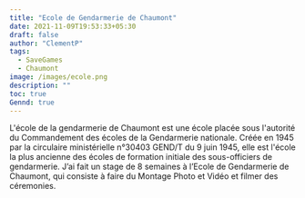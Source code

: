 ```yaml
---
title: "Ecole de Gendarmerie de Chaumont"
date: 2021-11-09T19:53:33+05:30
draft: false
author: "ClementP"
tags:
  - SaveGames
  - Chaumont
image: /images/ecole.png
description: ""
toc: true
Gennd: true
---
```


L'école de la gendarmerie de Chaumont est une école placée sous l'autorité du Commandement des écoles de la Gendarmerie nationale. Créée en 1945 par la circulaire ministérielle n°30403 GEND/T du 9 juin 1945, 
elle est l'école la plus ancienne des écoles de formation initiale des sous-officiers de gendarmerie.
J’ai fait un stage de 8 semaines à l’Ecole de Gendarmerie de Chaumont, qui consiste à faire du Montage Photo et Vidéo et filmer des céremonies.
